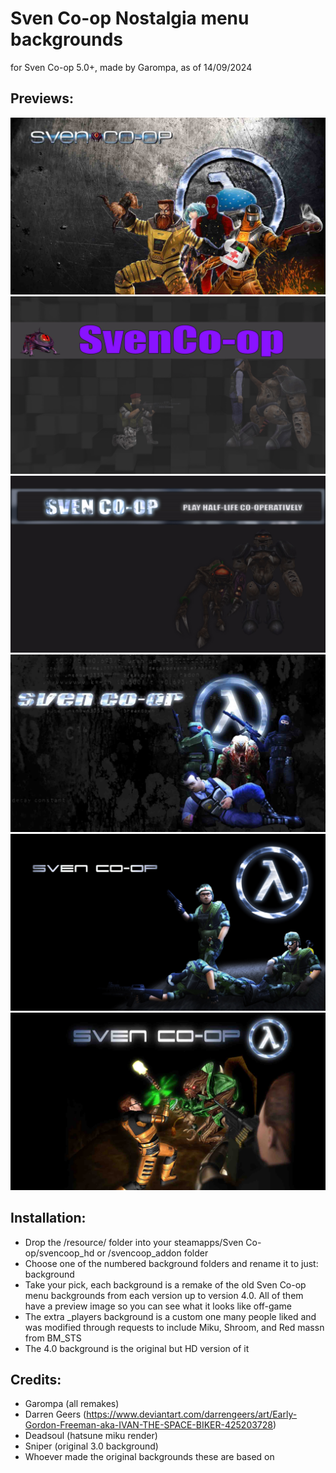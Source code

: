 # Sven Co-op Nostalgia menu backgrounds
for Sven Co-op 5.0+, made by Garompa, as of 14/09/2024

## Previews:

![background_players](https://github.com/GarompaEstomper/sven_backgrounds/blob/main/resource/background_players/preview_players.jpg)
![background13](https://github.com/GarompaEstomper/sven_backgrounds/blob/main/resource/background13/preview_13.jpg)
![background19](https://github.com/GarompaEstomper/sven_backgrounds/blob/main/resource/background19/preview_19.jpg)
![background20](https://github.com/GarompaEstomper/sven_backgrounds/blob/main/resource/background20/preview_20.jpg)
![background30](https://github.com/GarompaEstomper/sven_backgrounds/blob/main/resource/background30/preview_30.jpg)
![background40](https://github.com/GarompaEstomper/sven_backgrounds/blob/main/resource/background40/preview_40.jpg)

## Installation:

- Drop the /resource/ folder into your steamapps/Sven Co-op/svencoop_hd  or  /svencoop_addon  folder
- Choose one of the numbered background folders and rename it to just: background
- Take your pick, each background is a remake of the old Sven Co-op menu backgrounds from each version up to version 4.0. All of them have a preview image so you can see what it looks like off-game
- The extra _players background is a custom one many people liked and was modified through requests to include Miku, Shroom, and Red massn from BM_STS
- The 4.0 background is the original but HD version of it

## Credits:

- Garompa (all remakes)
- Darren Geers (https://www.deviantart.com/darrengeers/art/Early-Gordon-Freeman-aka-IVAN-THE-SPACE-BIKER-425203728)
- Deadsoul (hatsune miku render)
- Sniper (original 3.0 background)
- Whoever made the original backgrounds these are based on
